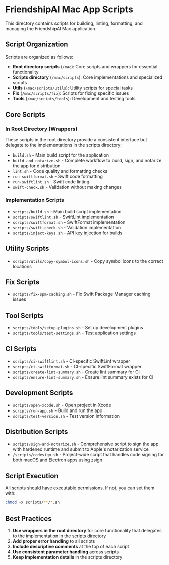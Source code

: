 # FriendshipAI Mac App Scripts

This directory contains scripts for building, linting, formatting, and managing the FriendshipAI Mac application.

## Script Organization

Scripts are organized as follows:

- **Root directory scripts** (`/mac`): Core scripts and wrappers for essential functionality
- **Scripts directory** (`/mac/scripts`): Core implementations and specialized scripts
- **Utils** (`/mac/scripts/utils`): Utility scripts for special tasks
- **Fix** (`/mac/scripts/fix`): Scripts for fixing specific issues
- **Tools** (`/mac/scripts/tools`): Development and testing tools

## Core Scripts

### In Root Directory (Wrappers)

These scripts in the root directory provide a consistent interface but delegate to the implementations in the scripts directory:

- `build.sh` - Main build script for the application
- `build-and-notarize.sh` - Complete workflow to build, sign, and notarize the app for distribution
- `lint.sh` - Code quality and formatting checks
- `run-swiftformat.sh` - Swift code formatting
- `run-swiftlint.sh` - Swift code linting
- `swift-check.sh` - Validation without making changes

### Implementation Scripts

- `scripts/build.sh` - Main build script implementation
- `scripts/swiftlint.sh` - SwiftLint implementation
- `scripts/swiftformat.sh` - SwiftFormat implementation
- `scripts/swift-check.sh` - Validation implementation
- `scripts/inject-keys.sh` - API key injection for builds

## Utility Scripts

- `scripts/utils/copy-symbol-icons.sh` - Copy symbol icons to the correct locations

## Fix Scripts

- `scripts/fix-spm-caching.sh` - Fix Swift Package Manager caching issues

## Tool Scripts

- `scripts/tools/setup-plugins.sh` - Set up development plugins
- `scripts/tools/test-settings.sh` - Test application settings

## CI Scripts

- `scripts/ci-swiftlint.sh` - CI-specific SwiftLint wrapper
- `scripts/ci-swiftformat.sh` - CI-specific SwiftFormat wrapper
- `scripts/create-lint-summary.sh` - Create lint summary for CI
- `scripts/ensure-lint-summary.sh` - Ensure lint summary exists for CI

## Development Scripts

- `scripts/open-xcode.sh` - Open project in Xcode
- `scripts/run-app.sh` - Build and run the app
- `scripts/test-version.sh` - Test version information

## Distribution Scripts

- `scripts/sign-and-notarize.sh` - Comprehensive script to sign the app with hardened runtime and submit to Apple's notarization service
- `/scripts/codesign.sh` - Project-wide script that handles code signing for both macOS and Electron apps using zsign

## Script Execution

All scripts should have executable permissions. If not, you can set them with:

```bash
chmod +x scripts/**/*.sh
```

## Best Practices

1. **Use wrappers in the root directory** for core functionality that delegates to the implementation in the scripts directory
2. **Add proper error handling** to all scripts
3. **Include descriptive comments** at the top of each script
4. **Use consistent parameter handling** across scripts
5. **Keep implementation details** in the scripts directory
